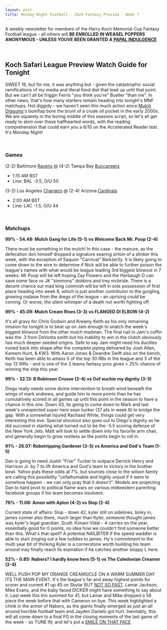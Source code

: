 ```yaml
---
layout: post
title: Monday Night Football - 2024 Fantasy Preview - Week 7
---
```


A weekly newsletter for members of the Harry Koch Memorial Cup Fantasy Football league - all others will **BE ENROLLED IN WEASEL POPPERS ANONYMOUS - UNLESS YOUVE BEEN GRANTED A [PAPAL INDULGENCE](https://www.britannica.com/topic/indulgence#:~:text=Indulgences%20could%20be%20granted%20only,only%20a%20portion%20of%20it.)**

<br/>

## Koch Safari League Preview Watch Guide for Tonight

SWEET 16, but for me, it was anything but - given the catastrophic social ramifications of my media and literal food diet that lead up until that point. But we can't all be friggin Ferris "you think you're" Bueller "than me". In other news, that's how many starters remain heading into tonight's MNF matchups. Hot diggidy - we haven't seen this much action since [Mulch Diggums](https://artemisfowl.fandom.com/wiki/Mulch_Diggums)'s bumflap bore the brunt of a crude oil pocket in the early 2000s. We are squarely in the boring middle of this seasons script, so let's all get ready to skim over these halfhearted words, with the reading comprehension that could earn you a 6/10 on the Accelerated Reader test. It's Monday Night!   
  

<br/>

### Games
(2-2) Baltimore [Ravens](https://media.them.us/photos/636d3540cba01bb10f988127/4:3/w_1199,h_899,c_limit/raven_header.jpg) @ (4-2) Tampa Bay [Buccaneers](https://images.immediate.co.uk/production/volatile/sites/7/2019/01/GettyImages-51244649-abccd74.jpg?quality=90&resize=980,654)
* 1:15 AM BST
* Line: BAL -3.5, O/U 50

(3-2) Los Angeles [Chargers](https://bakerontech.com/wp-content/uploads/2023/10/dc2cbbc2b674cbd0d06c3cc186de16ab_large.jpeg) @ (2-4) Arizona [Cardinals](https://www.americamagazine.org/sites/default/files/main_image/20180628T1540-2117-CNS-CARDINALS-CONSISTORY.jpg)
* 2:00 AM BST
* Line: LAC -1.5, O/U 44

<br/>

### Matchups

**99% - 54.48: Mulch Gang for Life (5-1) vs Welcome Back Mr. Poop (2-4)**

There must be something in the mulch! In this case - the manure, as the defecation don himself dropped a signature searing sirloin of a stinker this week, with the exception of Saquon "Carnival" Bark(er)ly. It is likely going to come down to the wire to determine if Nick will be able to further poison the league's names with what would be league leading 3rd biggest blowout in 7 weeks. Mr Poop will be left hoping Zay Flowers and the Harbaugh D can save some face vs JK "simmons" dobbins and trey mcbride. There is a decent chance our mad king commish will be left in sole possession of first place heading into week 8, which is just another contributor to the gurgling, growing malaise from the dregs of the league - an uprising could be coming. Or worse, the silent whimper of a death not worth fighting off. 

**99% - 45.09: Mulch Cream Rises (3-3) vs FLANGED DI ELBOW (4-2)**

It's all gravy for Chris Godwin and Kreamy Keith as his only remaining mission for tonight is to beat up on Jam enough to snatch the week's biggest blowout from the other mulch madman. The final nail in Jam's coffin was the .3 from DeVonta smith but his inability to win in the clutch obviously has much deeper seeded origins. Safe to say Jam might need his ductiles ironed back into shape after the complete piping delivered by Josh Allen, Kareem Hunt, & KW3. With Aaron Jones & Deandre Swift also on the bench, Keith has been able to amass 5 of the top 30 RBs in the league and 3 of the top 13 WRs - and is one of the 3 teams fantasy pros gives > 25% chance of winning the ship this year.

**99% - 32.13: B Robinson Crusoe (2-4) vs Oof ouchie my dignity (3-3)**

Diego really needs some divine intervention to breath wind beneath the wings of mark andrews, and guide him to more points than he has cumulatively scored in all games up until this point in the season to have a chance in this one. Down 43, its going to come down to Mark and last week's unexpected super hero sean tucker (37 pts in week 6) to bridge the gap. With a somewhat injured Rachaad White, things could get very interesting this eve. Special shoutout also goes out to Diego's dignity as he did succeed in starting what turned out to be the -5.5 scoring defense of the New York Jets. Matt will look to settle down into his favorite arm chair, and generally begin to grow restless as the points begin to roll in. 

**91% - 26.07: Robotripping Gardener (3-3) vs America and God's Team (1-5)**

Dan is going to need Justin "Friar" Tucker to outpace Derrick Henry and Harrison Jr. by 7 to lift America and God's team to victory in the brother bowl. Yahoo puts these odds at 7%, but sources close to the wilson family are calling this possibility "unfathomable and highly unjust if it were to somehow happen - we can only pray that it doesn't". Models are projecting Dan to hard pivot to political flame wars on various midwestern parenting facebook groups if his team becomes insolvent.   

**76% - 11.08: Amon with Aplon (4-2) vs Slop (2-4)**

Current state of affairs: Slop - down 42, kyler still on sidelines, binky in, james conner also there, much larger than Kyler, someone thought james was kyler's legal guardian. Scott: Kimani Vidal - 4 carries on the year, essentially good for 0 points, no idea how we couldn't find someone better than this. What's that spell? A potential NAILBITER if the speed waddler is able to start zinging out a few tuddies to james. Hy's commitment to the multi year bit of thinking Kyler is a cornerstone worth building his team around may finally reach its expiration if he catches another sloppy L here. 

**52% - 0.85: Nabers? I hardly know hers (5-1) vs The Caledonian Creamer (2-4)**

WELL PUSH POP MY ORANGE CREAMSICLE ON A WARM SUMMER DAY ITS THE MAIN EVENT. It's the league's far and away highest points for scorer and current #1 up 45 on Skylar BUT [NOT SO FAST](https://x.com/UnnecRoughness/status/1553872814872186882?lang=en). Lamar Jackson, Mike Evans, and the baby faced DICKER might have something to say about it. Last week this trio summed for 41, but Lamar and Mike dropped a 58 piece the week before that with Cameron on bye. This week highlighted a chink in the armor of Nabers, as the giants finally emerged as just an all around horrible football team and Jayden Daniels got hurt. Inevitably, this will all come down to a final FG in the closing moments of the last game of the week - so TUNE IN, and let's put a [SMILE ON THAT FACE](https://x.com/mattseybert82/status/1848082743948873810) 

<br/>

